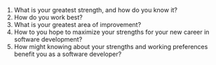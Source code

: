 1. What is your greatest strength, and how do you know it?
2. How do you work best?
3. What is your greatest area of improvement?
4. How to you hope to maximize your strengths for your new career in software development?
5. How might knowing about your strengths and working preferences benefit you as a software developer?
